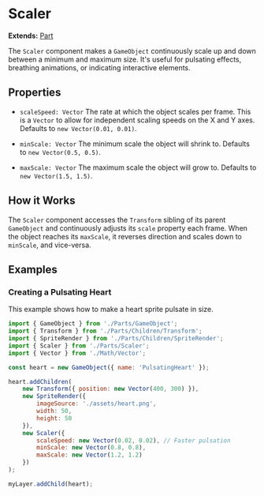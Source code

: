 # Scaler

**Extends:** [Part](./Part.md)

The `Scaler` component makes a `GameObject` continuously scale up and down between a minimum and maximum size. It's useful for pulsating effects, breathing animations, or indicating interactive elements.

## Properties

-   `scaleSpeed: Vector`
    The rate at which the object scales per frame. This is a `Vector` to allow for independent scaling speeds on the X and Y axes. Defaults to `new Vector(0.01, 0.01)`.

-   `minScale: Vector`
    The minimum scale the object will shrink to. Defaults to `new Vector(0.5, 0.5)`.

-   `maxScale: Vector`
    The maximum scale the object will grow to. Defaults to `new Vector(1.5, 1.5)`.

## How it Works

The `Scaler` component accesses the `Transform` sibling of its parent `GameObject` and continuously adjusts its `scale` property each frame. When the object reaches its `maxScale`, it reverses direction and scales down to `minScale`, and vice-versa.

## Examples

### Creating a Pulsating Heart

This example shows how to make a heart sprite pulsate in size.

```javascript
import { GameObject } from './Parts/GameObject';
import { Transform } from './Parts/Children/Transform';
import { SpriteRender } from './Parts/Children/SpriteRender';
import { Scaler } from './Parts/Scaler';
import { Vector } from './Math/Vector';

const heart = new GameObject({ name: 'PulsatingHeart' });

heart.addChildren(
    new Transform({ position: new Vector(400, 300) }),
    new SpriteRender({
        imageSource: './assets/heart.png',
        width: 50,
        height: 50
    }),
    new Scaler({
        scaleSpeed: new Vector(0.02, 0.02), // Faster pulsation
        minScale: new Vector(0.8, 0.8),
        maxScale: new Vector(1.2, 1.2)
    })
);

myLayer.addChild(heart);
```